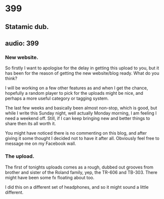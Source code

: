 # 399
## Statamic dub.
audio: 399
---

### New website.
So firstly I want to apologise for the delay in getting this upload to you, but it has been for the reason of getting the new website/blog ready. What do you think?

I will be working on a few other features as and when I get the chance, hopefully a random player to pick for the uploads might be nice, and perhaps a more useful category or tagging system.

The last few weeks and basically been almost non-stop, which is good, but while I write this Sunday night, well actually Monday morning, I am feeling I need a weekend off. Still, if I can keep bringing new and better things to share then its all worth it.

You might have noticed there is no commenting on this blog, and after giving it some thought I decided not to have it after all.  Obviously feel free to message me on my Facebook wall.

### The upload.

The first of tonights uploads comes as a rough, dubbed out grooves from brother and sister of the Roland family, yep, the TR-606 and TB-303. There might have been some fx floating about too.

I did this on a different set of headphones, and so it might sound a little different.






